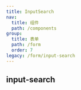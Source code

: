 ```yaml
---
title: InputSearch
nav:
  title: 组件
  path: /components
group:
  title: 表单
  path: /form
  order: 7
legacy: /form/input-search
---
```


## input-search
